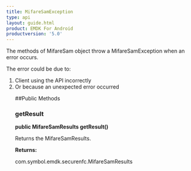 ```yaml
---
title: MifareSamException
type: api
layout: guide.html
product: EMDK For Android
productversion: '5.0'
---
```



The methods of MifareSam object throw a MifareSamException when an error
 occurs.

 The error could be due to:
 <ol>
 <li>Client using the API incorrectly
 <li>Or because an unexpected error occurred

##Public Methods

### getResult

**public MifareSamResults getResult()**

Returns the MifareSamResults.

**Returns:**

com.symbol.emdk.securenfc.MifareSamResults





